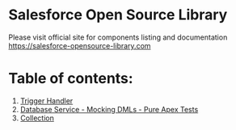 # Salesforce Open Source Library

Please visit official site for components listing and documentation
https://salesforce-opensource-library.com

# Table of contents:

1. [Trigger Handler](docs/Trigger%20Handler/triggerHandler.md)
2. [Database Service - Mocking DMLs - Pure Apex Tests](docs/DatabaseService.md)
3. [Collection](docs/Collection.md)